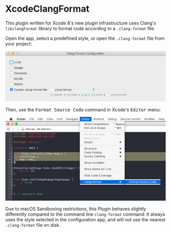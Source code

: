 # XcodeClangFormat

This plugin written for Xcode 8's new plugin infrastructure uses Clang's `libclangFormat` library to format code according to a `.clang-format` file.

Open the app, select a predefined style, or open the `.clang-format` file from your project:

![](screenshot-config.png)

Then, use the <kbd>Format Source Code</kbd> command in Xcode's <kbd>Editor</kbd> menu:

![](screenshot-format.png)

Due to macOS Sandboxing restrictions, this Plugin behaves slightly differently compared to the command line `clang-format` command: It always uses the style selected in the configuration app, and will not use the nearest `.clang-format` file on disk.
